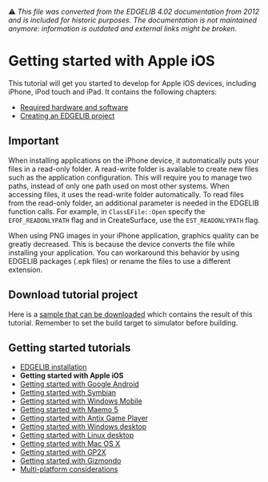 :warning: _This file was converted from the EDGELIB 4.02 documentation from 2012 and is included for historic purposes. The documentation is not maintained anymore: information is outdated and external links might be broken._

# Getting started with Apple iOS

This tutorial will get you started to develop for Apple iOS devices, including iPhone, iPod touch and iPad. It contains the following chapters:

* [Required hardware and software](getting_started_mac_hardsoftware.md)
* [Creating an EDGELIB project](getting_started_mac_project.md)

## Important
When installing applications on the iPhone device, it automatically puts your files in a read-only folder. A read-write folder is available to create new files such as the application configuration. This will require you to manage two paths, instead of only one path used on most other systems. When accessing files, it uses the read-write folder automatically. To read files from the read-only folder, an additional parameter is needed in the EDGELIB function calls. For example, in `ClassEFile::Open` specify the `EFOF_READONLYPATH` flag and in CreateSurface, use the `EST_READONLYPATH` flag.

When using PNG images in your iPhone application, graphics quality can be greatly decreased. This is because the device converts the file while installing your application. You can workaround this behavior by using EDGELIB packages (.epk files) or rename the files to use a different extension.

## Download tutorial project
Here is a [sample that can be downloaded](files/helloworld_iphone.zip) which contains the result of this tutorial. Remember to set the build target to simulator before building.

## Getting started tutorials
* [EDGELIB installation](tutorials_getting_started_edgeinstallation.md)
* **Getting started with Apple iOS**
* [Getting started with Google Android](getting_started_android.md)
* [Getting started with Symbian](getting_started_symbian.md)
* [Getting started with Windows Mobile](getting_started_windowsmobile.md)
* [Getting started with Maemo 5](getting_started_maemo5.md)
* [Getting started with Antix Game Player](getting_started_antix.md)
* [Getting started with Windows desktop](getting_started_desktop.md)
* [Getting started with Linux desktop](getting_started_linux.md)
* [Getting started with Mac OS X](getting_started_macosx.md)
* [Getting started with GP2X](getting_started_gp2x.md)
* [Getting started with Gizmondo](getting_started_gizmondo.md)
* [Multi-platform considerations](getting_started_multiplatform.md)

